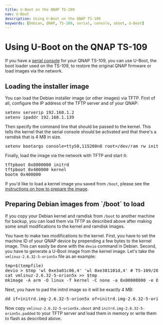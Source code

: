 ```yaml
---
title: U-Boot on the QNAP TS-109
nav: U-Boot
description: Using U-Boot on the QNAP TS-109
keywords: [Debian, QNAP, TS-109, serial, console, uboot, U-Boot]
---
```


<h1>Using U-Boot on the QNAP TS-109</h1>

If you have a <a href = "../serial/">serial console</a> for your QNAP
TS-109, you can use U-Boot, the boot loader used on the TS-109, to restore
the original QNAP firmware or load images via the network.

<h2><a id = "load">Loading the installer image</a></h2>

You can load the Debian installer image (or other images) via TFTP.  First
of all, configure the IP address of the TFTP server and of your QNAP:

<div class="code">
<pre>
setenv serverip 192.168.1.2
setenv ipaddr 192.168.1.139
</pre>
</div>

Then specify the command line that should be passed to the kernel.  This
tells the kernel that the serial console should be activated and that
there's a ramdisk that is 4 MB in size.

<div class="code">
<pre>
setenv bootargs console=ttyS0,115200n8 root=/dev/ram rw initrd=0x800000,0x3fffff
</pre>
</div>

Finally, load the image via the network with TFTP and start it:

<div class="code">
<pre>
tftpboot 0x0800000 initrd
tftpboot 0x400000 kernel
bootm 0x400000
</pre>
</div>

If you'd like to load a kernel image you saved from `/boot`, please see the
<a href = "#prepare">instructions on how to prepare the image</a>.

<h2><a id = "prepare">Preparing Debian images from `/boot` to load</a></h2>

If you copy your Debian kernel and ramdisk from `/boot` to another machine
for backup, you can load them via TFTP as described above after making some
small modifications to the kernel and ramdisk images.

You have to make two modifications to the kernel.  First, you have to set
the machine ID of your QNAP device by prepending a few bytes to the kernel
image.  This can easily be done with the `devio` command in Debian.
Second, you have to generate a U-Boot image from the kernel image.  Let's
take the `vmlinuz-2.6.32-5-orion5x` file as an example:

<div class="code">
<pre>
tmp=$(tempfile)
devio &gt; $tmp 'wl 0xe3a01c06,4' 'wl 0xe381101d,4' # TS-109/209
cat vmlinuz-2.6.32-5-orion5x &gt;&gt; $tmp
mkimage -A arm -O linux -T kernel -C none -a 0x00008000 -e 0x00008000 -d $tmp vmlinuz-2.6.32-5-orion5x.uboot
</pre>
</div>

Next, you have to pad the initrd image so it will be exactly 4 MB:

<div class="code">
<pre>
dd if=initrd.img-2.6.32-5-orion5x of=initrd.img-2.6.32-5-orion5x.padded ibs=4194304 conv=sync
</pre>
</div>

Now copy `vmlinuz-2.6.32-5-orion5x.uboot` and
`initrd.img-2.6.32-5-orion5x.padded` to your TFTP server and load them in
memory or write them to flash as described above.

